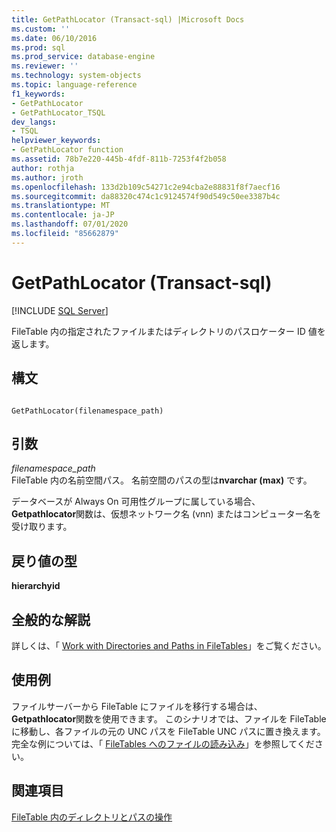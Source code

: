 ```yaml
---
title: GetPathLocator (Transact-sql) |Microsoft Docs
ms.custom: ''
ms.date: 06/10/2016
ms.prod: sql
ms.prod_service: database-engine
ms.reviewer: ''
ms.technology: system-objects
ms.topic: language-reference
f1_keywords:
- GetPathLocator
- GetPathLocator_TSQL
dev_langs:
- TSQL
helpviewer_keywords:
- GetPathLocator function
ms.assetid: 78b7e220-445b-4fdf-811b-7253f4f2b058
author: rothja
ms.author: jroth
ms.openlocfilehash: 133d2b109c54271c2e94cba2e88831f8f7aecf16
ms.sourcegitcommit: da88320c474c1c9124574f90d549c50ee3387b4c
ms.translationtype: MT
ms.contentlocale: ja-JP
ms.lasthandoff: 07/01/2020
ms.locfileid: "85662879"
---
```

# <a name="getpathlocator-transact-sql"></a>GetPathLocator (Transact-sql)
[!INCLUDE [SQL Server](../../includes/applies-to-version/sqlserver.md)]

  FileTable 内の指定されたファイルまたはディレクトリのパスロケーター ID 値を返します。  
  
## <a name="syntax"></a>構文  
  
```  
  
GetPathLocator(filenamespace_path)  
```  
  
## <a name="arguments"></a>引数  
 *filenamespace_path*  
 FileTable 内の名前空間パス。 名前空間のパスの型は**nvarchar (max)** です。  
  
 データベースが Always On 可用性グループに属している場合、 **Getpathlocator**関数は、仮想ネットワーク名 (vnn) またはコンピューター名を受け取ります。  
  
## <a name="return-type"></a>戻り値の型  
 **hierarchyid**  
  
## <a name="general-remarks"></a>全般的な解説  
 詳しくは、「 [Work with Directories and Paths in FileTables](../../relational-databases/blob/work-with-directories-and-paths-in-filetables.md)」をご覧ください。  
  
## <a name="examples"></a>使用例  
 ファイルサーバーから FileTable にファイルを移行する場合は、 **Getpathlocator**関数を使用できます。 このシナリオでは、ファイルを FileTable に移動し、各ファイルの元の UNC パスを FileTable UNC パスに置き換えます。 完全な例については、「 [FileTables へのファイルの読み込み](../../relational-databases/blob/load-files-into-filetables.md)」を参照してください。  
  
## <a name="see-also"></a>関連項目  
 [FileTable 内のディレクトリとパスの操作](../../relational-databases/blob/work-with-directories-and-paths-in-filetables.md)  
  
  
